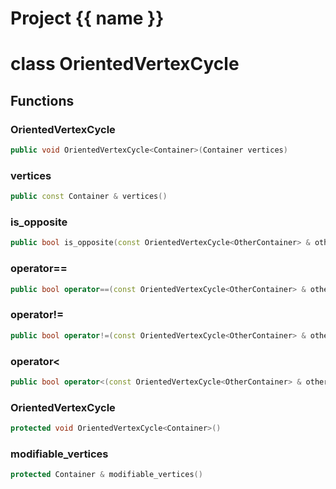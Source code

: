 <script setup>
import {useRoute} from 'vitepress'
const {path} = useRoute()
const tokens = path.split('/')
const words = tokens[2].split('-');
for (let i = 0; i < words.length; i++) {
    words[i] = words[i].charAt(0).toUpperCase() + words[i].slice(1);
    words[i] = words[i].replace('geode', 'Geode')
}
const name = words.join('-');
</script>
# Project {{ name }}

# class OrientedVertexCycle


## Functions

### OrientedVertexCycle

```cpp
public void OrientedVertexCycle<Container>(Container vertices)
```


### vertices

```cpp
public const Container & vertices()
```


### is_opposite

```cpp
public bool is_opposite(const OrientedVertexCycle<OtherContainer> & other)
```


### operator==

```cpp
public bool operator==(const OrientedVertexCycle<OtherContainer> & other)
```


### operator!=

```cpp
public bool operator!=(const OrientedVertexCycle<OtherContainer> & other)
```


### operator<

```cpp
public bool operator<(const OrientedVertexCycle<OtherContainer> & other)
```


### OrientedVertexCycle

```cpp
protected void OrientedVertexCycle<Container>()
```


### modifiable_vertices

```cpp
protected Container & modifiable_vertices()
```




